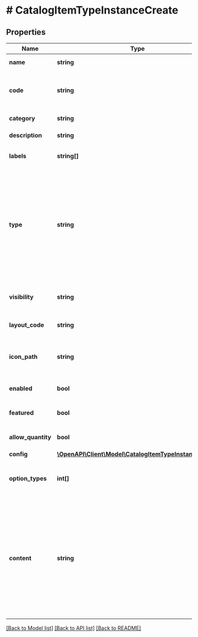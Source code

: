 # # CatalogItemTypeInstanceCreate

## Properties

Name | Type | Description | Notes
------------ | ------------- | ------------- | -------------
**name** | **string** | Catalog Item Type name | [optional]
**code** | **string** | Useful shortcode for provisioning naming schemes and export reference. | [optional]
**category** | **string** | Catalog Item Type category | [optional]
**description** | **string** | Catalog Item Type description | [optional]
**labels** | **string[]** | Array of label strings, can be used for filtering. | [optional]
**type** | **string** | Type, &#x60;instance&#x60;, &#x60;blueprint&#x60; or &#x60;workflow&#x60;. This determines whether an Instance or App will be provisioned. Instance types require a config and blueprint requires a blueprint and appSpec, while workflow types requires a workflow and context. | [optional]
**visibility** | **string** | Visibility - Set to public to allow all tenants | [optional] [default to 'private']
**layout_code** | **string** | Identifier primarily used for Plugin Catalog Item Types | [optional]
**icon_path** | **string** | Icon Path, relative location of an icon image, eg. /assets/containers-png/nginx.png. | [optional]
**enabled** | **bool** | Can be used to enable / disable the catalog item type. | [optional] [default to true]
**featured** | **bool** | Can be used to feature the catalog item type. | [optional] [default to false]
**allow_quantity** | **bool** | Can users order more than one of this item at a time. | [optional] [default to false]
**config** | [**\OpenAPI\Client\Model\CatalogItemTypeInstanceScribe**](CatalogItemTypeInstanceScribe.md) |  |
**option_types** | **int[]** | Array of option type IDs. Only applies to type instance and blueprint. | [optional]
**content** | **string** | Documentation content for this Catalog Item. Markdown-formatted text is accepted and displayed appropriately when the item is ordered from the Service Catalog. A new Catalog Item-type Wiki entry will also be added containing this information. | [optional]

[[Back to Model list]](../../README.md#models) [[Back to API list]](../../README.md#endpoints) [[Back to README]](../../README.md)
